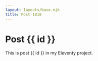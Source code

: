 ```yaml
---
layout: layouts/base.njk
title: Post 1818
---
```


# Post {{ id }}

This is post {{ id }} in my Eleventy project.
